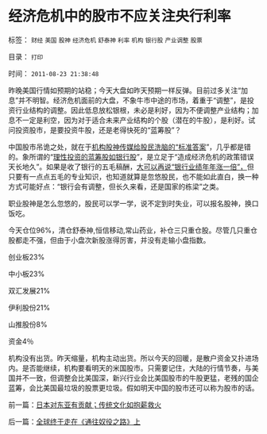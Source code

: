 # 经济危机中的股市不应关注央行利率

标签： `财经` `美国` `股神` `经济危机` `舒泰神` `利率` `机构` `银行股` `产业调整` `股票` 

目录： `打印`

时间： `2011-08-23 21:38:48`

昨晚美国行情如预期的站稳；今天大盘如昨天预期一样反弹。目前过多关注“加息”并不明智。经济危机面前的大盘，不象牛市中途的市场，着重于“调整”，是投资行业结构的调整。因此低息放松银根，未必是利好，因为不便调整产业结构；加息不一定是利空，因为对于适合未来产业结构的个股（潜在的牛股），是利好。试问投资股市，是要投资牛股，还是老得快死的“蓝筹股”？

中国股市吊诡之处，就在于[机构股神传媒给股民洗脑的“标准答案](../../../2011/2/18/社会进步从解决身边最大的软柿子开始.md)”，几乎都是错的。象所谓的“[理性投资的蓝筹股如银行股](../../../2008/9/20/理性投资无关大小盘.md)”，是立足于“造成经济危机的政策错误天长地久”。如果是收了银行的五毛稿酬，[大可以再说“银行业绩年年涨一倍”，](../../../2011/1/28/让现实教训对股评家的迷信.md)但只要有一点点五毛的专业知识，也知道就算是忽悠股民，也不能如此直白，换一种方式可能好点：“银行会有调整，但长久来看，还是国家的栋梁”之类。

职业股神是怎么忽悠的，股民可以学一学，说不定到时失业，可以报名股神，换口饭吃。

今天仓位96%，清仓舒泰神,恒信移动,常山药业，补仓三只重仓股。尽管几只重仓股都走不强，但由于小盘次新股涨得厉害，并没有走输小盘指数。

创业板23%

中小板23%

双汇发展21%

伊利股份21%

山推股份8%

资金4％

机构没有出货。昨天缩量，机构主动出货。所以今天的回暖，是散户资金又扑进场内。是否能继续，机构要看明天的米国股市。只需要记住，大陆的行情节奏，与美国并不一致，但调整会比美国深，新兴行业会比美国股市的牛股更猛，老残的国企蓝筹，会比美国最垃圾的股票更垃圾。假如明天中国的股市还可以称为股市的话。



前一篇：[日本对东亚有贡献；传统文化如抱薪救火](../../../2011/8/22/日本对东亚有贡献；传统文化如抱薪救火.md)

后一篇：[全球终于走在《通往奴役之路》上](../../../2011/8/23/全球终于走在《通往奴役之路》上.md)